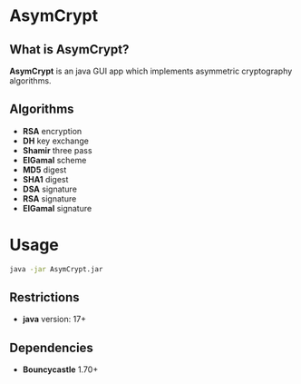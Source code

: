 # AsymCrypt

## What is AsymCrypt?
**AsymCrypt** is an java GUI app which implements asymmetric cryptography algorithms.

## Algorithms
*   **RSA** encryption
*   **DH** key exchange
*   **Shamir** three pass
*   **ElGamal** scheme
*   **MD5** digest
*   **SHA1** digest
*   **DSA** signature
*   **RSA** signature
*   **ElGamal** signature

# Usage
```sh
java -jar AsymCrypt.jar
```

## Restrictions
*   **java** version: 17+

## Dependencies
*   **Bouncycastle** 1.70+
